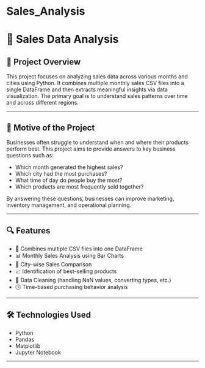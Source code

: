 # Sales_Analysis

# 🛒 Sales Data Analysis

## 📌 Project Overview

This project focuses on analyzing sales data across various months and cities using Python. It combines multiple monthly sales CSV files into a single DataFrame and then extracts meaningful insights via data visualization. The primary goal is to understand sales patterns over time and across different regions.

---

## 🎯 Motive of the Project

Businesses often struggle to understand when and where their products perform best. This project aims to provide answers to key business questions such as:

- Which month generated the highest sales?
- Which city had the most purchases?
- What time of day do people buy the most?
- Which products are most frequently sold together?

By answering these questions, businesses can improve marketing, inventory management, and operational planning.

---

## 🔍 Features

- 📁 Combines multiple CSV files into one DataFrame
- 📊 Monthly Sales Analysis using Bar Charts
- 🌆 City-wise Sales Comparison
- 📈 Identification of best-selling products
- 🧹 Data Cleaning (handling NaN values, converting types, etc.)
- 🕒 Time-based purchasing behavior analysis

---

## 🛠️ Technologies Used

- Python 
- Pandas
- Matplotlib 
- Jupyter Notebook

---


